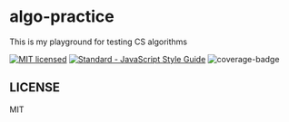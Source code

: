 # algo-practice

This is my playground for testing CS algorithms

[![MIT licensed](https://img.shields.io/badge/license-MIT-blue.svg)](https://raw.githubusercontent.com/hyperium/hyper/master/LICENSE)
[![Standard - JavaScript Style Guide](https://img.shields.io/badge/code%20style-standard-brightgreen.svg)](https://github.com/saidur2k/algo-practice-app/blob/master/LICENSE)
![coverage-badge]
## LICENSE
MIT

[coverage-badge]: https://img.shields.io/codecov/c/github/saidur2k/algo-practice-app.svg?style=flat-square
[coverage]: https://codecov.io/github/saidur2k/algo-practice-app
